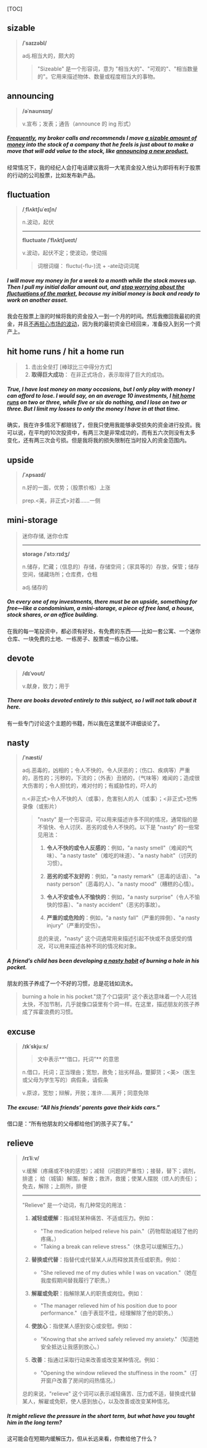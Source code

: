[TOC]

## sizable

> **/ˈsaɪzəbl/**
>
> adj.相当大的，颇大的
>
> > "Sizeable" 是一个形容词，意为 "相当大的"、"可观的"、"相当数量的"。它用来描述物体、数量或程度相当大的事物。

## announcing

> **/əˈnaʊnsɪŋ/**
>
> v.宣布；发表；通告（announce 的 ing 形式）

##### <u>Frequently</u>, my broker calls and recommends I move <u>a **sizable** amount of money</u> into the stock of a company that he feels is just about to make a move that will add value to the stock, like <u>announcing a new product.</u>

经常情况下，我的经纪人会打电话建议我将一大笔资金投入他认为即将有利于股票的行动的公司股票，比如发布新产品。

## fluctuation

> **/ˌflʌktʃuˈeɪʃn/**
>
> n.波动，起伏
>
> ---
>
> **fluctuate	/ˈflʌktʃueɪt/**
>
> v.波动，起伏不定；使波动，使动摇
>
> > 词根词缀： fluctu(-flu-)流 + -ate动词词尾

##### I will move my money in for a week to a month while the stock moves up. Then I pull my initial dollar amount out, and <u>stop worrying about the **fluctuations** of the market,</u> because my initial money is back and ready to work on another asset. 

我会在股票上涨的时候将我的资金投入一到一个月的时间。然后我撤回我最初的资金，并且<u>不再担心市场的波动</u>，因为我的最初资金已经回来，准备投入到另一个资产上。

## hit home runs / hit a home run

> 1. 击出全垒打 [棒球比三中得分方式]
> 2. **取得巨大成功**： 在非正式场合，表示取得了巨大的成功。

##### True, I have lost money on many occasions, but I only play with money I can afford to lose. I would say, on an average 10 investments, I **<u>hit home runs</u>** on two or three, while five or six do nothing, and I lose on two or three. But I limit my losses to only the money I have in at that time.

确实，我在许多情况下都赔钱了，但我只使用我能够承受损失的资金进行投资。我可以说，在平均的10次投资中，有两三次是非常成功的，而有五六次则没有太多变化，还有两三次会亏损。但是我将我的损失限制在当时投入的资金范围内。

## upside

> **/ˈʌpsaɪd/**
>
> n.好的一面，优势；（股票价格）上涨
>
> prep.<美，非正式>对着……一侧

## mini-storage

> 迷你存储, 迷你仓库
>
> ---
>
> **storage	/ˈstɔːrɪdʒ/**
>
> n.储存，贮藏；（信息的）存储，存储空间；（家具等的）存放，保管；储存空间，储藏场所；仓库费，仓租
>
> adj.储存的

##### On every one of my investments, there must be an **upside**, something for free—like a condominium, a **mini-storage**, a piece of free land, a house, stock shares, or an office building. 

在我的每一笔投资中，都必须有好处，有免费的东西——比如一套公寓、一个迷你仓库、一块免费的土地、一栋房子、股票或一栋办公楼。

## devote

> **/dɪˈvoʊt/**
>
> v.献身，致力；用于

##### There are books **devoted** entirely to this subject, so I will not talk about it here.

有一些专门讨论这个主题的书籍，所以我在这里就不详细谈论了。

## nasty

> **/ˈnæsti/**
>
> adj.恶毒的，凶相的；令人不快的，令人厌恶的；（伤口、疾病等）严重的，恶性的；污秽的，下流的；（外表）丑陋的，（气味等）难闻的；造成很大伤害的；令人担忧的，难对付的；有威胁性的，吓人的
>
> n.<非正式>令人不快的人（或事），危害别人的人（或事）；<非正式>恐怖录像（或影片）
>
> > "nasty" 是一个形容词，可以用来描述许多不同的情况，通常指的是不愉快、令人讨厌、恶劣的或令人不快的。以下是 "nasty" 的一些常见用法：
> >
> > 1. **令人不快的或令人反感的**：例如，"a nasty smell"（难闻的气味）、"a nasty taste"（难吃的味道）、"a nasty habit"（讨厌的习惯）。
> >
> > 2. **恶劣的或不友好的**：例如，"a nasty remark"（恶毒的话语）、"a nasty person"（恶毒的人）、"a nasty mood"（糟糕的心情）。
> >
> > 3. **令人不安或令人不愉快的**：例如，"a nasty surprise"（令人不愉快的惊喜）、"a nasty accident"（恶劣的事故）。
> >
> > 4. **严重的或危险的**：例如，"a nasty fall"（严重的摔倒）、"a nasty injury"（严重的受伤）。
> >
> > 总的来说，"nasty" 这个词通常用来描述引起不快或不良感受的情况，可以用来描述各种不同的情况和对象。

##### A friend’s child has been developing <u>a **nasty** habit</u> of burning a hole in his pocket.

朋友的孩子养成了一个不好的习惯，总是花钱如流水。

> burning a hole in his pocket."烧了个口袋洞" 这个表达意味着一个人花钱太快，不加节制，几乎就像口袋里有个洞一样。在这里，描述朋友的孩子养成了挥霍浪费的习惯。

## excuse

> **/ɪkˈskjuːs/**
>
> > 文中表示**“借口，托词”**  的意思
>
> n.借口，托词；正当理由；宽恕，赦免；拙劣样品，蹩脚货；<美>（医生或父母为学生写的）病假条，请假条
>
> v.原谅，宽恕；辩解，开脱；准许……离开；同意免除

##### The **excuse**: “All his friends’ parents gave their kids cars.”

借口是：“所有他朋友的父母都给他们的孩子买了车。”

## relieve

> **/rɪˈliːv/**
>
> v.缓解（疼痛或不快的感觉）；减轻（问题的严重性）；接替，替下；调剂，排遣； 给（城镇）解围，解救；救济，救援；使某人摆脱（烦人的责任）；免去，解除；上厕所，排便
>
> ---
>
> "Relieve" 是一个动词，有几种常见的用法：
>
> 1. **减轻或缓解**：指减轻某种痛苦、不适或压力。例如：
>    - "The medication helped relieve his pain."（药物帮助减轻了他的疼痛。）
>    - "Taking a break can relieve stress."（休息可以缓解压力。）
>
> 2. **替换或代替**：指替代或代替某人从而释放其责任或职责。例如：
>    - "She relieved me of my duties while I was on vacation."（她在我度假期间替我履行了职责。）
>
> 3. **解雇或免职**：指解除某人的职责或岗位。例如：
>    - "The manager relieved him of his position due to poor performance."（由于表现不佳，经理解除了他的职务。）
>
> 4. **使放心**：指使某人感到安心或安慰。例如：
>    - "Knowing that she arrived safely relieved my anxiety."（知道她安全抵达让我感到放心。）
>
> 5. **改善**：指通过采取行动来改善或改变某种情况。例如：
>    - "Opening the window relieved the stuffiness in the room."（打开窗户改善了房间的闷热情况。）
>
> 总的来说，"relieve" 这个词可以表示减轻痛苦、压力或不适，替换或代替某人，解雇或免职，使人感到放心，以及改善或改变某种情况。

##### It might **relieve** the pressure in the short term, but what have you taught him in the long term?

这可能会在短期内缓解压力，但从长远来看，你教给他了什么？